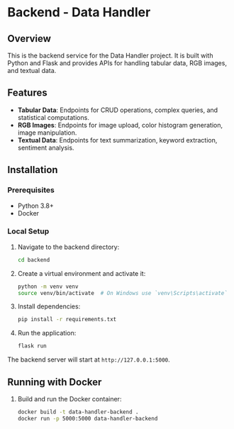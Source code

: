 # Backend - Data Handler

## Overview
This is the backend service for the Data Handler project. It is built with Python and Flask and provides APIs for handling tabular data, RGB images, and textual data.

## Features
- **Tabular Data**: Endpoints for CRUD operations, complex queries, and statistical computations.
- **RGB Images**: Endpoints for image upload, color histogram generation, image manipulation.
- **Textual Data**: Endpoints for text summarization, keyword extraction, sentiment analysis.

## Installation

### Prerequisites
- Python 3.8+
- Docker

### Local Setup
1. Navigate to the backend directory:
    ```sh
    cd backend
    ```

2. Create a virtual environment and activate it:
    ```sh
    python -m venv venv
    source venv/bin/activate  # On Windows use `venv\Scripts\activate`
    ```

3. Install dependencies:
    ```sh
    pip install -r requirements.txt
    ```

4. Run the application:
    ```sh
    flask run
    ```

The backend server will start at `http://127.0.0.1:5000`.

## Running with Docker
1. Build and run the Docker container:
    ```sh
    docker build -t data-handler-backend .
    docker run -p 5000:5000 data-handler-backend
    ```
